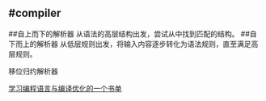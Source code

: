 #compiler
---


##自上而下的解析器
从语法的高层结构出发，尝试从中找到匹配的结构。
##自下而上的解析器
从低层规则出发，将输入内容逐步转化为语法规则，直至满足高层规则。


移位归约解析器


[学习编程语言与编译优化的一个书单](https://zhuanlan.zhihu.com/p/20130808?refer=hllvm)
